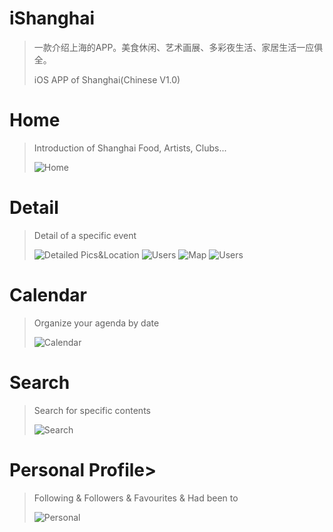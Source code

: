 # iShanghai
> 
> 一款介绍上海的APP。美食休闲、艺术画展、多彩夜生活、家居生活一应俱全。
> 
> iOS APP of Shanghai(Chinese V1.0)


# Home
> Introduction of Shanghai Food, Artists, Clubs...
> 
> ![Home](/Screenshots/Home.png)


# Detail
> Detail of a specific event
> 
> ![Detailed Pics&Location](/Screenshots/Detail_1.png)
> ![Users](/Screenshots/Detail_2.png)
> ![Map](/Screenshots/Detail_3.png)
> ![Users](/Screenshots/Detail_4.png)


# Calendar
> Organize your agenda by date
> 
> ![Calendar](/Screenshots/Calendar.png)


# Search
> Search for specific contents
> 
> ![Search](/Screenshots/Search.png)


# Personal Profile> 
> Following & Followers & Favourites & Had been to
> 
> ![Personal](/Screenshots/Search.png)

